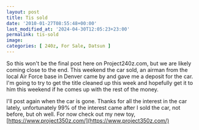 ```yaml
---
layout: post
title: Tis sold
date: '2010-01-27T08:55:48+00:00'
last_modified_at: '2024-04-30T12:05:23+23:00'
permalink: tis-sold
image: 
categories: [ 240z, For Sale, Datsun ]
---
```

So this won't be the final post here on Project240z.com, but we are likely coming close to the end. This weekend the car sold, an airman from the local Air Force base in Denver came by and gave me a deposit for the car. I'm going to try to get the title cleaned up this week and hopefully get it to him this weekend if he comes up with the rest of the money.

I'll post again when the car is gone. Thanks for all the interest in the car lately, unfortunately 99% of the interest came after I sold the car, not before, but oh well. For now check out my new toy, [https://www.project350z.com/](https://www.project350z.com/)

